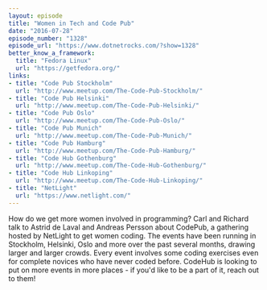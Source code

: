 ```yaml
---
layout: episode
title: "Women in Tech and Code Pub"
date: "2016-07-28"
episode_number: "1328"
episode_url: "https://www.dotnetrocks.com/?show=1328"
better_know_a_framework:
  title: "Fedora Linux"
  url: "https://getfedora.org/"
links:
- title: "Code Pub Stockholm"
  url: "http://www.meetup.com/The-Code-Pub-Stockholm/"
- title: "Code Pub Helsinki"
  url: "http://www.meetup.com/The-Code-Pub-Helsinki/"
- title: "Code Pub Oslo"
  url: "http://www.meetup.com/The-Code-Pub-Oslo/"
- title: "Code Pub Munich"
  url: "http://www.meetup.com/The-Code-Pub-Munich/"
- title: "Code Pub Hamburg"
  url: "http://www.meetup.com/The-Code-Pub-Hamburg/"
- title: "Code Hub Gothenburg"
  url: "http://www.meetup.com/The-Code-Hub-Gothenburg/"
- title: "Code Hub Linkoping"
  url: "http://www.meetup.com/The-Code-Hub-Linkoping/"
- title: "NetLight"
  url: "https://www.netlight.com/"
---
```


How do we get more women involved in programming? Carl and Richard talk to Astrid de Laval and Andreas Persson about CodePub, a gathering hosted by NetLight to get women coding. The events have been running in Stockholm, Helsinki, Oslo and more over the past several months, drawing larger and larger crowds. Every event involves some coding exercises even for complete novices who have never coded before. CodeHub is looking to put on more events in more places - if you'd like to be a part of it, reach out to them!
